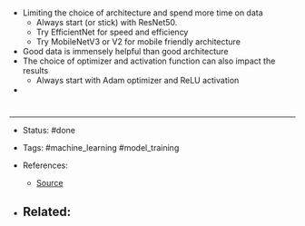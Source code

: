 # 
- Limiting the choice of architecture and spend more time on data
	- Always start (or stick) with ResNet50.
	- Try EfficientNet for speed and efficiency
	- Try MobileNetV3 or V2 for mobile friendly architecture
- Good data is immensely helpful than good architecture
- The choice of optimizer and activation function can also impact the results
	- Always start with Adam optimizer and ReLU activation
- 


# 

---
- Status: #done 

- Tags: #machine_learning #model_training 

- References:
	- [Source](https://twitter.com/Jeande_d/status/1495779174895652865)

- Related:
	- 
